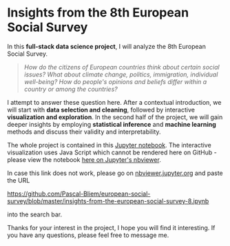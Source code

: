 # Insights from the 8th European Social Survey

In this **full-stack data science project**, I will analyze the 8th European Social Survey. 

> *How do the citizens of European countries think about certain social issues? What about climate change, politics, immigration, individual well-being? How do people's opinions and beliefs differ within a country or among the countries?*

I attempt to answer these question here. After a contextual introduction, we will start with **data selection and cleaning**, followed by interactive **visualization and exploration**. In the second half of the project, we will gain deeper insights by employing **statistical inference** and **machine learning** methods and discuss their validity and interpretability.

The whole project is contained in this [Jupyter notebook](european-social-survey/insights-from-the-european-social-survey-8.ipynb). The interactive visualization uses Java Script which cannot be rendered here on GitHub - please view the notebook [here on Jupyter's nbviewer](https://nbviewer.jupyter.org/github/Pascal-Bliem/european-social-survey/blob/master/insights-from-the-european-social-survey-8.ipynb). 

In case this link does not work, please go on [nbviewer.jupyter.org](https://nbviewer.jupyter.org/) and paste the URL 

https://github.com/Pascal-Bliem/european-social-survey/blob/master/insights-from-the-european-social-survey-8.ipynb 

into the search bar.

Thanks for your interest in the project, I hope you will find it interesting. If you have any questions, please feel free to message me.

